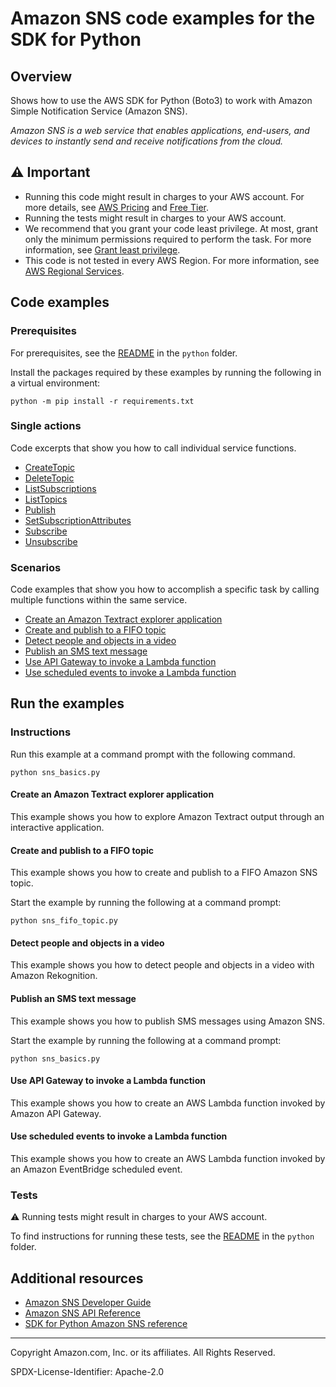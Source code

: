 # Amazon SNS code examples for the SDK for Python

## Overview

Shows how to use the AWS SDK for Python (Boto3) to work with Amazon Simple Notification Service (Amazon SNS).

<!--custom.overview.start-->
<!--custom.overview.end-->

_Amazon SNS is a web service that enables applications, end-users, and devices to instantly send and receive notifications from the cloud._

## ⚠ Important

* Running this code might result in charges to your AWS account. For more details, see [AWS Pricing](https://aws.amazon.com/pricing/) and [Free Tier](https://aws.amazon.com/free/).
* Running the tests might result in charges to your AWS account.
* We recommend that you grant your code least privilege. At most, grant only the minimum permissions required to perform the task. For more information, see [Grant least privilege](https://docs.aws.amazon.com/IAM/latest/UserGuide/best-practices.html#grant-least-privilege).
* This code is not tested in every AWS Region. For more information, see [AWS Regional Services](https://aws.amazon.com/about-aws/global-infrastructure/regional-product-services).

<!--custom.important.start-->
<!--custom.important.end-->

## Code examples

### Prerequisites

For prerequisites, see the [README](../../README.md#Prerequisites) in the `python` folder.

Install the packages required by these examples by running the following in a virtual environment:

```
python -m pip install -r requirements.txt
```

<!--custom.prerequisites.start-->
<!--custom.prerequisites.end-->

### Single actions

Code excerpts that show you how to call individual service functions.

- [CreateTopic](sns_basics.py#L33)
- [DeleteTopic](sns_basics.py#L70)
- [ListSubscriptions](sns_basics.py#L116)
- [ListTopics](sns_basics.py#L52)
- [Publish](sns_basics.py#L205)
- [SetSubscriptionAttributes](sns_basics.py#L139)
- [Subscribe](sns_basics.py#L85)
- [Unsubscribe](sns_basics.py#L164)

### Scenarios

Code examples that show you how to accomplish a specific task by calling multiple
functions within the same service.

- [Create an Amazon Textract explorer application](../../cross_service/textract_explorer)
- [Create and publish to a FIFO topic](sns_fifo_topic.py)
- [Detect people and objects in a video](../../example_code/rekognition)
- [Publish an SMS text message](sns_basics.py)
- [Use API Gateway to invoke a Lambda function](../../example_code/lambda)
- [Use scheduled events to invoke a Lambda function](../../example_code/lambda)


<!--custom.examples.start-->
<!--custom.examples.end-->

## Run the examples

### Instructions


<!--custom.instructions.start-->
Run this example at a command prompt with the following command.

```
python sns_basics.py
``` 
<!--custom.instructions.end-->



#### Create an Amazon Textract explorer application

This example shows you how to explore Amazon Textract output through an interactive application.


<!--custom.scenario_prereqs.cross_TextractExplorer.start-->
<!--custom.scenario_prereqs.cross_TextractExplorer.end-->


<!--custom.scenarios.cross_TextractExplorer.start-->
<!--custom.scenarios.cross_TextractExplorer.end-->

#### Create and publish to a FIFO topic

This example shows you how to create and publish to a FIFO Amazon SNS topic.


<!--custom.scenario_prereqs.sns_PublishFifoTopic.start-->
<!--custom.scenario_prereqs.sns_PublishFifoTopic.end-->

Start the example by running the following at a command prompt:

```
python sns_fifo_topic.py
```


<!--custom.scenarios.sns_PublishFifoTopic.start-->
<!--custom.scenarios.sns_PublishFifoTopic.end-->

#### Detect people and objects in a video

This example shows you how to detect people and objects in a video with Amazon Rekognition.


<!--custom.scenario_prereqs.cross_RekognitionVideoDetection.start-->
<!--custom.scenario_prereqs.cross_RekognitionVideoDetection.end-->


<!--custom.scenarios.cross_RekognitionVideoDetection.start-->
<!--custom.scenarios.cross_RekognitionVideoDetection.end-->

#### Publish an SMS text message

This example shows you how to publish SMS messages using Amazon SNS.


<!--custom.scenario_prereqs.sns_PublishTextSMS.start-->
<!--custom.scenario_prereqs.sns_PublishTextSMS.end-->

Start the example by running the following at a command prompt:

```
python sns_basics.py
```


<!--custom.scenarios.sns_PublishTextSMS.start-->
<!--custom.scenarios.sns_PublishTextSMS.end-->

#### Use API Gateway to invoke a Lambda function

This example shows you how to create an AWS Lambda function invoked by Amazon API Gateway.


<!--custom.scenario_prereqs.cross_LambdaAPIGateway.start-->
<!--custom.scenario_prereqs.cross_LambdaAPIGateway.end-->


<!--custom.scenarios.cross_LambdaAPIGateway.start-->
<!--custom.scenarios.cross_LambdaAPIGateway.end-->

#### Use scheduled events to invoke a Lambda function

This example shows you how to create an AWS Lambda function invoked by an Amazon EventBridge scheduled event.


<!--custom.scenario_prereqs.cross_LambdaScheduledEvents.start-->
<!--custom.scenario_prereqs.cross_LambdaScheduledEvents.end-->


<!--custom.scenarios.cross_LambdaScheduledEvents.start-->
<!--custom.scenarios.cross_LambdaScheduledEvents.end-->

### Tests

⚠ Running tests might result in charges to your AWS account.


To find instructions for running these tests, see the [README](../../README.md#Tests)
in the `python` folder.



<!--custom.tests.start-->
<!--custom.tests.end-->

## Additional resources

- [Amazon SNS Developer Guide](https://docs.aws.amazon.com/sns/latest/dg/welcome.html)
- [Amazon SNS API Reference](https://docs.aws.amazon.com/sns/latest/api/welcome.html)
- [SDK for Python Amazon SNS reference](https://boto3.amazonaws.com/v1/documentation/api/latest/reference/services/sns.html)

<!--custom.resources.start-->
<!--custom.resources.end-->

---

Copyright Amazon.com, Inc. or its affiliates. All Rights Reserved.

SPDX-License-Identifier: Apache-2.0
